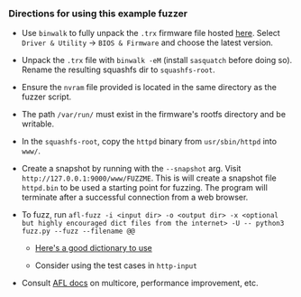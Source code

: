 ### Directions for using this example fuzzer

* Use `binwalk` to fully unpack the `.trx` firmware file hosted
 [here](https://www.asus.com/supportonly/rt-n12%20(ver.b1)/helpdesk_bios/).
Select `Driver & Utility` -> `BIOS & Firmware` and choose the latest version.

* Unpack the `.trx` file with `binwalk -eM` (install `sasquatch` before doing
so). Rename the resulting squashfs dir to `squashfs-root`.

* Ensure the `nvram` file provided is located in the same directory as the
fuzzer script.

* The path `/var/run/` must exist in the firmware's rootfs directory
and be writable. 

* In the `squashfs-root`,  copy the `httpd` binary from `usr/sbin/httpd` into
`www/`.

* Create a snapshot by running with the `--snapshot` arg. Visit 
`http://127.0.0.1:9000/www/FUZZME`. This is will create a snapshot file `httpd.bin`
to be used a starting point for fuzzing. The program will terminate after a
successful connection from a web browser.

* To fuzz, run ```afl-fuzz -i <input dir> -o <output dir> -x <optional but
 highly encouraged dict files from the internet> -U -- python3 fuzz.py --fuzz
--filename @@```

	- [Here's a good dictionary to
	 use](https://github.com/salmonx/dictionaries/blob/main/http.dict)

 	- Consider using the test cases in `http-input`

* Consult [AFL
  docs](https://github.com/AFLplusplus/AFLplusplus/blob/stable/docs/fuzzing_in_depth.md)
on multicore, performance improvement, etc.


